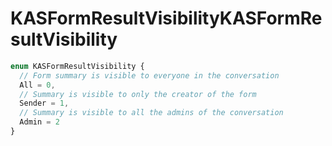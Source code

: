 # <a name="kasformresultvisibility"></a><span data-ttu-id="c0f33-101">KASFormResultVisibility</span><span class="sxs-lookup"><span data-stu-id="c0f33-101">KASFormResultVisibility</span></span>
```typescript
enum KASFormResultVisibility {
  // Form summary is visible to everyone in the conversation
  All = 0,
  // Summary is visible to only the creator of the form
  Sender = 1,
  // Summary is visible to all the admins of the conversation
  Admin = 2
}
```
